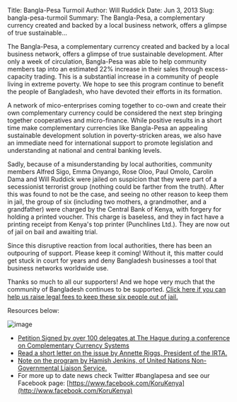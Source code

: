Title: Bangla-Pesa Turmoil
Author: Will Ruddick
Date: Jun 3, 2013
Slug: bangla-pesa-turmoil
Summary: The Bangla-Pesa, a complementary currency created and backed by a local business network, offers a glimpse of true sustainable...

The Bangla-Pesa, a complementary currency created and backed by a local
business network, offers a glimpse of true sustainable development.
After only a week of circulation, Bangla-Pesa was able to help community
members tap into an estimated 22% increase in their sales through
excess-capacity trading. This is a substantial increase in a community
of people living in extreme poverty. We hope to see this program
continue to benefit the people of Bangladesh, who have devoted their
efforts in its formation.

A network of mico-enterprises coming together to co-own and create their
own complementary currency could be considered the next step bringing
together cooperatives and micro-finance. While positive results in a
short time make complementary currencies like Bangla-Pesa an appealing
sustainable development solution in poverty-stricken areas, we also have
an immediate need for international support to promote legislation and
understanding at national and central banking levels.

Sadly, because of a misunderstanding by local authorities, community
members Alfred Sigo, Emma Onyango, Rose Oloo, Paul Omolo, Carolin Dama
and Will Ruddick were jailed on suspicion that they were part of a
secessionist terrorist group (nothing could be farther from the truth).
After this was found to not be the case, and seeing no other reason to
keep them in jail, the group of six (including two mothers, a
grandmother, and a grandfather) were charged by the Central Bank of
Kenya, with forgery for holding a printed voucher. This charge is
baseless, and they in fact have a printing receipt from Kenya's top
printer (Punchlines Ltd.). They are now out of jail on bail and awaiting
trial.

Since this disruptive reaction from local authorities, there has been an
outpouring of support. Please keep it coming! Without it, this matter
could get stuck in court for years and deny Bangladesh businesses a tool
that business networks worldwide use.

Thanks so much to all our supporters! And we hope very much that the
community of Bangladesh continues to be supported. [Click here if you
can help us raise legal fees to keep these six people out of
jail.](http://www.indiegogo.com/projects/bangla-pesa)

Resources below:

![image](images/blog/bangla-pesa-turmoil56.webp)

- [Petition Signed by over 100 delegates at The Hague during a
  conference on Complementary Currency
  Systems](http://koru.or.ke/sites/koru.or.ke/files/The-Hague-CCS-Bangla-Pesa-Petition.pdf.pdf)
- [Read a short letter on the issue by Annette Riggs, President of the
  IRTA.](http://koru.or.ke/sites/koru.or.ke/files/IRTAKenyaAnnetteRiggs-TR06052013.pdf)
- [Note on the program by Hamish Jenkins, of United Nations
  Non-Governmental Liaison
  Service.](http://koru.or.ke/sites/koru.or.ke/files/UN-NGLS-note-on-the-Banglapesa-vouchers.pdf)
- For more up to date news check Twitter #banglapesa and see our
  Facebook page:
  [https://www.facebook.com/KoruKenya](http://www.facebook.com/KoruKenya)
